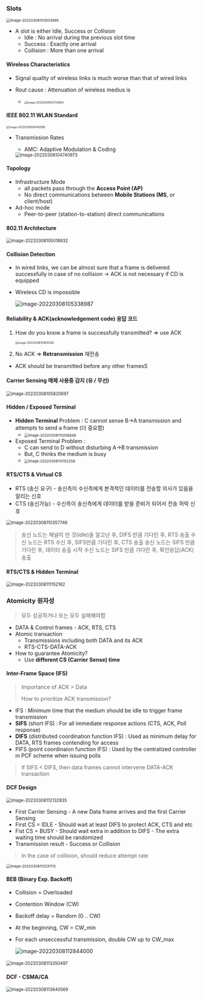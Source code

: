 ### Slots 

<img src="md-images/image-20220308103503995.png" alt="image-20220308103503995" style="zoom:67%;" />

* A slot is either Idle, Success or Collision
  * Idle : No arrival during the previous slot time
  * Success : Exactly one arrival
  * Collision : More than one arrival



#### Wireless Characteristics

* Signal quality of wireless links is much worse than that of wired links

* Rout cause : Attenuation of wireless medius is 
  *  <img src="md-images/image-20220308103734904.png" alt="image-20220308103734904" style="zoom:50%;" />



#### IEEE 802.11 WLAN Standard

<img src="md-images/image-20220308104140589.png" alt="image-20220308104140589" style="zoom: 50%;" />

* Transmission Rates

  * AMC: Adaptive Modulation & Coding

  <img src="md-images/image-20220308104740973.png" alt="image-20220308104740973" style="zoom: 80%;" />



#### Topology

* Infrastructure Mode
  * all packets pass through the **Access Point (AP)**
  * No direct communications between **Mobile Stations (MS**, or client/host)
* Ad-hoc mode
  * Peer-to-peer (station-to-station) direct communications

#### 802.11 Architecture

<img src="md-images/image-20220308105018932.png" alt="image-20220308105018932" style="zoom:80%;" />



#### Collision Detection

* In wired links, we can be almost sure that a frame is delivered successfully in case of no collision -> ACK is not necessary if CD is equipped

* Wireless CD is impossible

  ![image-20220308105338987](md-images/image-20220308105338987.png)

#### Reliability & ACK(acknowledgement code) 응답 코드

1. How do you know a frame is successfully transmitted? => use ACK

   <img src="md-images/image-20220308105610392.png" alt="image-20220308105610392" style="zoom: 50%;" />

2. No ACK => **Retransmission** 재전송

* ACK should be transmitted before any other framesS



#### Carrier Sensing 매체 사용중 감지 (유 / 무선)

<img src="md-images/image-20220308105820697.png" alt="image-20220308105820697" style="zoom:80%;" />

#### Hidden / Exposed Terminal

* **Hidden Terminal** Problem : C cannot sense B->A transmission and attempts to send a frame (더 중요함)
  * <img src="md-images/image-20220308110256848.png" alt="image-20220308110256848" style="zoom:67%;" />
* Exposed Terminal Problem : 
  * C can send to D without disturbing A->B transmission
  * But, C thinks the medium is busy
  * <img src="md-images/image-20220308110152256.png" alt="image-20220308110152256" style="zoom:67%;" />



#### RTS/CTS & Virtual CS

* RTS (송신 요구) \- 송신측이 수신측에게 본격적인 데이터를 전송할 의사가 있음을 알리는 신호
* CTS (송신가능) - 수신측이 송신측에게 데이터를 받을 준비가 되어서 전송 허락 신호

<img src="md-images/image-20220308110357746.png" alt="image-20220308110357746" style="zoom:80%;" />

> 송신 노드는 채널이 빈 것(idle)을 알고난 후, DIFS 만큼 기다린 후, RTS 송출
> 수신 노드는 RTS 수신 후, SIFS만큼 기다린 후, CTS 송출
> 송신 노드는 SIFS 만큼 기다린 후, 데이터 송출 시작
> 수신 노드는 SIFS 만큼 기다린 후, 확인응답(ACK) 송출

#### RTS/CTS & Hidden Terminal

<img src="md-images/image-20220308111152162.png" alt="image-20220308111152162" style="zoom:80%;" />



### Atomicity 원자성

> 모두 성공하거나 또는 모두 실패해야함

* DATA & Control frames - ACK, RTS, CTS
* Atomic transaction 
  * Transmissions including both DATA and its ACK
  * RTS-CTS-DATA-ACK
* How to guarantee Atomicity?
  * Use **different CS (Carrier Sense) time**



#### Inter-Frame Space (IFS)

> Importance of ACK > Data
>
> How to prioritize ACK transmission?

* IFS : Minimum time that the medium should be idle to trigger frame transmission
* **SIFS** (short IFS) : For all immediate response actions (CTS, ACK, Poll response)
* **DIFS** (distributed coordination function IFS) : Used as minimum delay for DATA, RTS frames contending for access
* PIFS (point coordinaion function IFS) : Used by the centralized controller in PCF scheme when issuing polls

> If SIFS < DIFS, then data frames cannot intervene DATA-ACK transaction



#### DCF Design

<img src="md-images/image-20220308112132835.png" alt="image-20220308112132835" style="zoom:80%;" />

* First Carrier Sensing - A new Data frame arrives and the first Carrier Sensing
* First CS = IDLE - Should wait at least DIFS to protect ACK, CTS and etc
* Fist CS = BUSY - Should wait extra in addition to DIFS 
                            - The extra waiting time should be randomized
* Transmission result - Success or Collision

> In the case of collision, should reduce attempt rate

<img src="md-images/image-20220308112531113.png" alt="image-20220308112531113" style="zoom:67%;" />



#### BEB (Binary Exp. Backoff)

* Collision = Overloaded

* Contention Window (CW)

* Backoff delay = Random (0 .. CW)

* At the beginning, CW = CW_min

* For each unseccessful transmission, double CW up to CW_max

  ![image-20220308112844000](md-images/image-20220308112844000.png)



​	<img src="md-images/image-20220308113350497.png" alt="image-20220308113350497" style="zoom:80%;" />



#### DCF - CSMA/CA

<img src="md-images/image-20220308113640569.png" alt="image-20220308113640569" style="zoom: 80%;" />